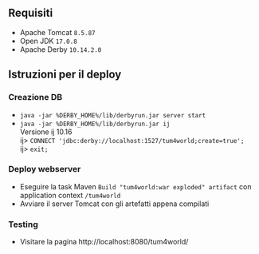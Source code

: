 ## Requisiti
- Apache Tomcat `8.5.87`
- Open JDK `17.0.8`
- Apache Derby `10.14.2.0`

## Istruzioni per il deploy
### Creazione DB
- `java -jar %DERBY_HOME%/lib/derbyrun.jar server start`
- `java -jar %DERBY_HOME%/lib/derbyrun.jar ij`<br>
Versione ij 10.16<br>
ij> `CONNECT 'jdbc:derby://localhost:1527/tum4world;create=true';`<br>
ij> `exit;`
### Deploy webserver
- Eseguire la task Maven `Build "tum4world:war exploded" artifact` con application context  `/tum4world`
- Avviare il server Tomcat con gli artefatti appena compilati
### Testing
- Visitare la pagina http://localhost:8080/tum4world/